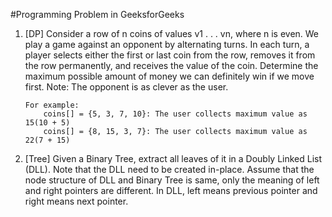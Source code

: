 #Programming Problem in GeeksforGeeks

1.  [DP] Consider a row of n coins of values v1 . . . vn, where n is even. We play a game against an opponent by 
    alternating turns. In each turn, a player selects either the first or last coin from the row, removes it 
    from the row permanently, and receives the value of the coin. 
    Determine the maximum possible amount of money we can definitely win if we move first.
    Note: The opponent is as clever as the user.
    
        For example: 
            coins[] = {5, 3, 7, 10}: The user collects maximum value as 15(10 + 5)
            coins[] = {8, 15, 3, 7}: The user collects maximum value as 22(7 + 15)
        
2.  [Tree] Given a Binary Tree, extract all leaves of it in a Doubly Linked List (DLL). Note that the DLL need 
    to be created in-place. Assume that the node structure of DLL and Binary Tree is same, only the meaning of 
    left and right pointers are different. In DLL, left means previous pointer and right means next pointer.
